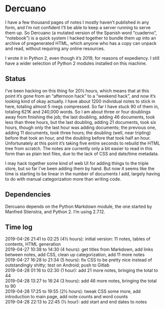 Dercuano
========

I have a few thousand pages of notes I mostly haven’t published in any
form, and I’m not confident I’ll be able to keep a server running to
serve them up.  So Dercuano (a mutated version of the Spanish word
“cuaderno”, “notebook”) is a quick system I hacked together to bundle
them up into an archive of pregenerated HTML, which anyone who has a
copy can unpack and read, without requiring any online resources.

I wrote it in Python 2, even though it’s 2019, for reasons of
expediency.  I still have a wider selection of Python 2 modules
installed on this machine.

Status
------

I’ve been hacking on this thing for 20½ hours,
which means that at this point it’s gone from an “afternoon hack”
to a “weekend hack”, and now it’s looking kind of okay actually.  I have about
1200 individual notes to stick in here, totaling almost 5 megs
compressed.  So far I have stuck 90 of them in, totaling 621K and
240,000 words.  So I
am about three or four doublings away from finishing the job;
the last doubling, adding 46 documents, took less than three hours, but
the last doubling, adding 21 documents, took six hours,
though only the last hour was adding documents;
the previous one, adding 11 documents, took three hours;
the doubling (well, near tripling) before that
took an hour, and the doubling before that took half an hour.
Unfortunately at this point it’s taking five entire seconds to rebuild
the HTML tree from scratch.  The
notes are currently only a bit easier to read in this form than as plain
text files, due to the lack of CSS and date/time metadata.

I may hack together some kind of web UI for adding things to the
triple store, but so far I’ve been adding them by hand.  But now it
seems like the time is starting to be linear in the number of
documents I add, largely having to do with manual categorization more
than writing code.

Dependencies
------------

Dercuano depends on the Python Markdown module, the one started by
Manfred Stienstra, and Python 2.  I’m using 2.7.12.

Time log
--------

2019-04-26 21:41 to 02:25 (4½ hours): initial version: 11 notes, tables of contents, HTML generation  
2019-04-27 10:38 to 14:30 (4 hours): get titles from Markdown, add links between notes, add CSS, clean up categorization, add 11 more notes  
2019-04-27 16:28 to 21:34 (5 hours): fix CSS to be pretty nice instead of outstandingly shitty; test on Android; push to Gitlab  
2019-04-28 01:16 to 02:30 (1 hour): add 21 more notes, bringing the total to 44  
2019-04-28 13:27 to 16:24 (3 hours): add 46 more notes, bringing the total to 90  
2019-04-28 17:25 to 19:55 (2½ hours): tweak CSS some more, add introduction to main page, add note counts and word counts  
2019-04-28 22:13 to 22:45 (½ hour): add start and end dates to notes  
